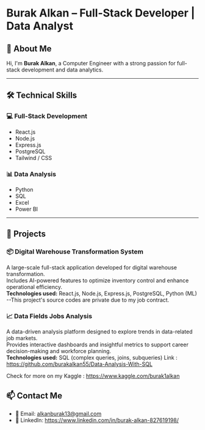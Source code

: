# Burak Alkan – Full-Stack Developer | Data Analyst

## 💼 About Me

Hi, I'm **Burak Alkan**, a Computer Engineer with a strong passion for full-stack development and data analytics.  

---

## 🛠️ Technical Skills

### 💻 Full-Stack Development
- React.js  
- Node.js  
- Express.js  
- PostgreSQL  
- Tailwind / CSS  

### 📊 Data Analysis
- Python  
- SQL  
- Excel  
- Power BI  
---

## 🧠 Projects

### 📦 Digital Warehouse Transformation System
A large-scale full-stack application developed for digital warehouse transformation.  
Includes AI-powered features to optimize inventory control and enhance operational efficiency.  
**Technologies used:** React.js, Node.js, Express.js, PostgreSQL, Python (ML)
--This project's source codes are private due to my job contract.


### 📈 Data Fields Jobs Analysis
A data-driven analysis platform designed to explore trends in data-related job markets.  
Provides interactive dashboards and insightful metrics to support career decision-making and workforce planning.  
**Technologies used:** SQL (complex queries, joins, subqueries)
Link : https://github.com/burakalkan55/Data-Analysis-With-SQL

Check for more on my Kaggle : https://www.kaggle.com/burak1alkan

## 📫 Contact Me

- 📧 Email: alkanburak13@gmail.com  
- 🔗 LinkedIn: https://www.linkedin.com/in/burak-alkan-827619198/  


